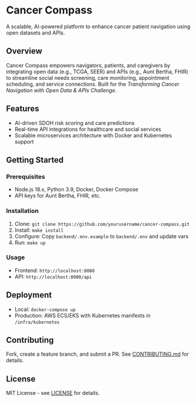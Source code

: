 # Cancer Compass
A scalable, AI-powered platform to enhance cancer patient navigation using open datasets and APIs.

## Overview
Cancer Compass empowers navigators, patients, and caregivers by integrating open data (e.g., TCGA, SEER) and APIs (e.g., Aunt Bertha, FHIR) to streamline social needs screening, care monitoring, appointment scheduling, and service connections. Built for the *Transforming Cancer Navigation with Open Data & APIs Challenge*.

## Features
- AI-driven SDOH risk scoring and care predictions
- Real-time API integrations for healthcare and social services
- Scalable microservices architecture with Docker and Kubernetes support

## Getting Started
### Prerequisites
- Node.js 18.x, Python 3.9, Docker, Docker Compose
- API keys for Aunt Bertha, FHIR, etc.

### Installation
1. Clone: `git clone https://github.com/yourusername/cancer-compass.git`
2. Install: `make install`
3. Configure: Copy `backend/.env.example` to `backend/.env` and update vars
4. Run: `make up`

### Usage
- Frontend: `http://localhost:8080`
- API: `http://localhost:8080/api`

## Deployment
- Local: `docker-compose up`
- Production: AWS ECS/EKS with Kubernetes manifests in `/infra/kubernetes`

## Contributing
Fork, create a feature branch, and submit a PR. See [CONTRIBUTING.md](#) for details.

## License
MIT License - see [LICENSE](LICENSE) for details.
